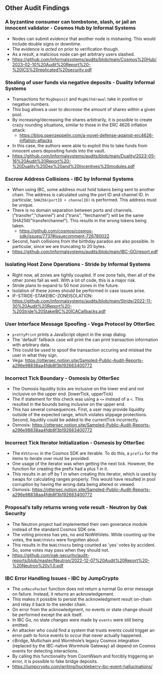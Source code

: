 ## Other Audit Findings

### A byzantine consumer can tombstone, slash, or jail an innocent validator - Cosmos Hub by Informal Systems
- Nodes can submit *evidence* that another node is mishaving. This would include double signs or downtime. 
- The evidence is *acted* on prior to verification though. 
- As a result, a malicious node can get arbitrary users slashed. 
- https://github.com/informalsystems/audits/blob/main/Cosmos%20Hub/2023-02-10%20Audit%20Report%20-%20ICS%20replicated%20security.pdf 

### Stealing of user funds via negative deposits - Duality Informal Systems
- Transactions for ``MsgDeposit`` and ``MsgWithdrawal`` take in positive or negative numbers. 
- This bug allows a user to *decrease* the amount of shares within a given pool.
- By increasing/decreasing the shares arbitrarily, it is possible to create crazy rounding situations, similar to those in the ERC 4626 inflation attack: 
    - https://blog.openzeppelin.com/a-novel-defense-against-erc4626-inflation-attacks
- In this case, the authors were able to exploit this to take funds from innocent users depositing funds into the vault.
- https://github.com/informalsystems/audits/blob/main/Duality/2023-05-16%20Audit%20Report%20-%20Duality%20Dex%20and%20Incentives%20modules.pdf

### Escrow Address Collisions - IBC by Informal Systems
- When using IBC, some address must hold tokens being sent to another chain. The address is calculated using the port ID and channel ID. In particular, ``SHA256(portID + channelID)`` is performed. This address must be unique. 
- There is no domain separation between ports and channels. ("transfer","channel") and ("trans", "ferchannel") will be the same  SHA256("transferchannel"). This results in the wrong tokens being taken.
    - https://github.com/cosmos/cosmos-sdk/issues/7737#issuecomment-726780022
- Second, hash collisions from the birthday paradox are also possible. In particular, since we are truncating to 20 bytes.
- https://github.com/informalsystems/audits/blob/main/IBC-GO/report.pdf

### Isolating Host Zone Operations - Stride by Informal Systems
- Right now, all zones are tightly coupled. If one zone fails, then all of the other zones fail as well. With a lot of code, this is a major risk. 
- Stride plans to expand to 50 host zones in the future. 
- Isolation of these zones should be performed in case issues arise. 
- IF-STRIDE-STAKEIBC-ZONEISOLATION: https://github.com/informalsystems/audits/blob/main/Stride/2022-11-30%20Audit%20Report%20-%20Stride%20StakeIBC%20ICACallbacks.pdf


### User Interface Message Spoofing - Vega Protocol by OtterSec
- ``prettyPrint`` prints a JavaScript object in the snap dialog. 
- The 'default' fallback case will print the can print transaction information with arbitrary data. 
- This could be used to spoof the transaction occuring and mislead the user in what they sign. 
- Vega: https://ottersec.notion.site/Sampled-Public-Audit-Reports-a296e98838aa4fdb8f3b192663400772


### Incorrect Tick Boundary - Osmosis by OtterSec
- The Osmosis liquidity ticks are inclusive on the lower end and not inclusive on the upper end. [lowerTick, upperTick)
- The if statement for this check was using a ``<=`` instead of a ``<``. This resulted in the bounds being *inclusive* on the upper end. 
- This has several consequences. First, a user may provide liquidity outside of the expected range, which violates slippage protections. Second, liquidity could be added to the currentTick incorrectly. 
- Osmosis: https://ottersec.notion.site/Sampled-Public-Audit-Reports-a296e98838aa4fdb8f3b192663400772

### Incorrect Tick Iterator Initialization - Osmosis by OtterSec 
- The ``KVStores`` in the Cosmos SDK are iterable. To do this, a ``prefix`` for the items to iterate over must be provided. 
- One usage of the iterator was when getting the next tick. However, the function for creating the prefix had a plus 1 in it. 
- This results in an off by 1 in when creating this iterator, which is used by swaps for calculating ranges properly. This would have resulted in pool corruption by having the wrong data being altered or viewed. 
- Osmosis: https://ottersec.notion.site/Sampled-Public-Audit-Reports-a296e98838aa4fdb8f3b192663400772

### Proposal’s tally returns wrong vote result - Neutron by Oak Security 
- The Neutron project had implemented their own goverance module instead of the standard Cosmos SDK one. 
- The voting process has yes, no and NoWithVeto. While counting up the votes, the ``NoWithVeto`` were forgotten about. 
- This results in the ``NoWithVeto`` being counted as 'yes' votes by accident. So, some votes may pass when they should not. 
- https://github.com/oak-security/audit-reports/blob/master/Neutron/2022-12-07%20Audit%20Report%20-%20Neutron%20v1.0.pdf


### IBC Error Handling Issues - IBC by JumpCrypto 
- The ``onRecvPacket`` function does not return a normal Go error message on failure. Instead, it returns an acknowledgement.
- This makes it possible to persist the acknowledgment result on-chain and relay it back to the sender chain.
- On error from the acknowledgment, no events or state change should be performed except the ack itself.
- In IBC Go, no state changes were made by ``events`` were still being emitted.
- An attacker who could find a system that trusts events could trigger an error path to force events to occur that never actually happened. 
- cBridge, Multichain and Wormhole’s legacy Cosmos integration (replaced by the IBC-native Wormhole Gateway) all depend on Cosmos events for detecting interactions.
- By calling this functionality from CosmWasm and forcibly triggering an error, it is possible to fake bridge deposits.
- https://jumpcrypto.com/writing/huckleberry-ibc-event-hallucinations/

